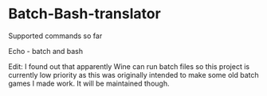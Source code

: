 # Batch-Bash-translator

Supported commands so far


Echo - batch and bash

Edit: I found out that apparently Wine can run batch files so this project is currently low priority as this was originally intended to make some old batch games I made work. It will be maintained though.
